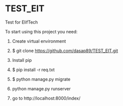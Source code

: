 # TEST_EIT
Test for ElifTech

To start using this project you need:

1. Create virtual environment

2. $ git clone https://github.com/dasap89/TEST_EIT.git

3. Install pip

4. $ pip install -r req.txt

5. $ python manage.py migrate

6. python manage.py runserver

7. go to http://localhost:8000/index/
